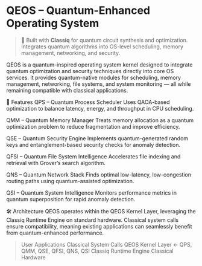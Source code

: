 # QEOS – Quantum-Enhanced Operating System

> 🚀 Built with **Classiq** for quantum circuit synthesis and optimization.  
> Integrates quantum algorithms into OS-level scheduling, memory management, networking, and security.

QEOS is a quantum-inspired operating system kernel designed to integrate quantum optimization and security techniques directly into core OS services.
It provides quantum-native modules for scheduling, memory management, networking, file systems, and system monitoring — all while remaining compatible with classical applications.

🚀 Features
QPS – Quantum Process Scheduler
Uses QAOA-based optimization to balance latency, energy, and throughput in CPU scheduling.

QMM – Quantum Memory Manager
Treats memory allocation as a quantum optimization problem to reduce fragmentation and improve efficiency.

QSE – Quantum Security Engine
Implements quantum-generated random keys and entanglement-based security checks for anomaly detection.

QFSI – Quantum File System Intelligence
Accelerates file indexing and retrieval with Grover’s search algorithm.

QNS – Quantum Network Stack
Finds optimal low-latency, low-congestion routing paths using quantum-assisted optimization.

QSI – Quantum System Intelligence
Monitors performance metrics in quantum superposition for rapid anomaly detection.

🛠 Architecture
QEOS operates within the QEOS Kernel Layer, leveraging the Classiq Runtime Engine on standard hardware.
Classical system calls ensure compatibility, meaning existing applications can seamlessly benefit from quantum-enhanced performance.

> User Applications
> Classical System Calls
> QEOS Kernel Layer  ← QPS, QMM, QSE, QFSI, QNS, QSI
> Classiq Runtime Engine
> Classical Hardware

